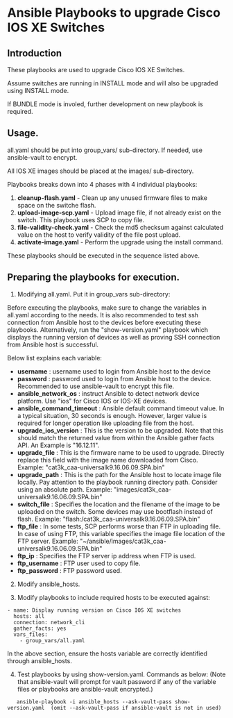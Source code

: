 # Ansible Playbooks to upgrade Cisco IOS XE Switches

## Introduction
These playbooks are used to upgrade Cisco IOS XE Switches.

Assume switches are running in INSTALL mode and will also be upgraded using INSTALL mode.

If BUNDLE mode is involed, further development on new playbook is required. 

## Usage.

all.yaml should be put into group_vars/ sub-directory. If needed, use ansible-vault to encrypt.

All IOS XE images should be placed at the images/ sub-directory. 

Playbooks breaks down into 4 phases with 4 individual playbooks:
1. **cleanup-flash.yaml**       - Clean up any unused firmware files to make space on the switche flash.  
2. **upload-image-scp.yaml**    - Upload image file, if not already exist on the switch. This playbook uses SCP to copy file.
3. **file-validity-check.yaml** - Check the md5 checksum against calculated value on the host to verify validity of the file post upload.
4. **activate-image.yaml**      - Perform the upgrade using the install command.

These playbooks should be executed in the sequence listed above.

## Preparing the playbooks for execution.

1. Modifying all.yaml. Put it in group_vars sub-directory:

Before executing the playbooks, make sure to change the variables in all.yaml according to the needs.
It is also recommended to test ssh connection from Ansible host to the devices before executing these playbooks.
Alternatively, run the "show-version.yaml" playbook which displays the running version of devices as well as proving SSH connection from Ansible host is successful.

Below list explains each variable:

- **username**                : username used to login from Ansible host to the device
- **password**                : password used to login from Ansible host to the device. Recommended to use ansible-vault to encrypt this file.
- **ansible_network_os**      : instruct Ansible to detect network device platform. Use "ios" for Cisco IOS or IOS-XE devices.
- **ansible_command_timeout** : Ansible default command timeout value. In a typical situation, 30 seconds is enough. However, larger value is required for longer operation like uploading file from the host. 
- **upgrade_ios_version**     : This is the version to be upgraded. Note that this should match the returned value from within the Ansible gather facts API. An Example is "16.12.11".
- **upgrade_file**            : This is the firmware name to be used to upgrade. Directly replace this field with the image name downloaded from Cisco. Example: "cat3k_caa-universalk9.16.06.09.SPA.bin"
- **upgrade_path**            : This is the path for the Ansible host to locate image file locally. Pay attention to the playbook running directory path. Consider using an absolute path. Example: "images/cat3k_caa-universalk9.16.06.09.SPA.bin"
- **switch_file**             : Specifies the location and the filename of the image to be uploaded on the switch. Some devices may use bootflash instead of flash. Example: "flash:/cat3k_caa-universalk9.16.06.09.SPA.bin"
- **ftp_file**                : In some tests, SCP performs worse than FTP in uploading file. In case of using FTP, this variable specifies the image file location of the FTP server. Example: "~/ansible/images/cat3k_caa-universalk9.16.06.09.SPA.bin"
- **ftp_ip**                  : Specifies the FTP server ip address when FTP is used.
- **ftp_username**            : FTP user used to copy file.
- **ftp_password**            : FTP password used. 

2. Modify ansible_hosts. 

3. Modify playbooks to include required hosts to be executed against:

```
- name: Display running version on Cisco IOS XE switches 
  hosts: all
  connection: network_cli
  gather_facts: yes
  vars_files:
    - group_vars/all.yaml 
```
In the above section, ensure the hosts variable are correctly identified through ansible_hosts. 

4. Test playbooks by using show-version.yaml. Commands as below: (Note that ansible-vault will prompt for vault password if any of the variable files or playbooks are ansible-vault encrypted.)

```
   ansible-playbook -i ansible_hosts --ask-vault-pass show-version.yaml  (omit --ask-vault-pass if ansible-vault is not in used)
```
